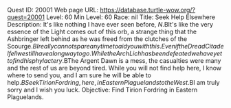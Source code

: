 Quest ID: 20001
Web page URL: https://database.turtle-wow.org/?quest=20001
Level: 60
Min Level: 60
Race: nil
Title: Seek Help Elsewhere
Description: It's like nothing I have ever seen before, $N.$BIt's like the very essence of the Light comes out of this orb, a strange thing that the Ashbringer left behind as he was freed from the clutches of the Scourge.$BI really cannot spare any time to aid you with this. Even if the Dread Citadel fell we still have a long way to go. While the Arch Lich has been defeated we have yet to find his phylactery.$BThe Argent Dawn is a mess, the casualties were many and the rest of us are beyond tired. While you will not find help here, I know where to send you, and I am sure he will be able to help.$BSeek Tirion Fordring, here, in Eastern Plaguelands to the West.$BI am truly sorry and I wish you luck.
Objective: Find Tirion Fordring in Eastern Plaguelands.
